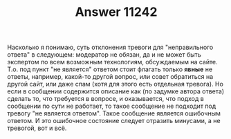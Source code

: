 ﻿---
title: "Answer 11242"
se.owner.user_id: 176217
se.owner.display_name: "αλεχολυτ"
se.owner.link: "https://ru.meta.stackoverflow.com/users/176217/%ce%b1%ce%bb%ce%b5%cf%87%ce%bf%ce%bb%cf%85%cf%84"
se.answer_id: 11242
se.question_id: 11241
se.post_type: answer
se.is_accepted: False
---
<p>Насколько я понимаю, суть отклонения тревоги для &quot;неправильного ответа&quot; в следующем: модератор не обязан, да и не может быть экспертом по всем возможным технологиям, обсуждаемым на сайте. Т.о. под пункт &quot;не является&quot; ответом стоит флагать только <strong>явные</strong> не ответы, например, какой-то другой вопрос, или совет обратиться на другой сайт, или даже спам (хотя для этого есть отдельная тревога). Но если в сообщении содержится описание как (по задумке автора ответа) сделать то, что требуется в вопросе, и оказывается, что подход в сообщении по сути не работает, то такое сообщение не подходит под тревогу &quot;не является ответом&quot;. Такое сообщение является ошибочным ответом. И это ошибочное состояние следует отразить минусами, а не тревогой, вот и всё.</p>
